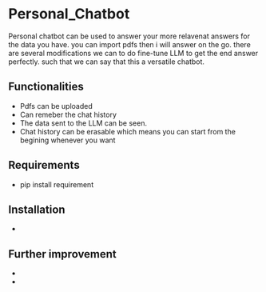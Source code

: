 ﻿# Personal_Chatbot
Personal chatbot can be used to answer your more relavenat answers for the data you have. you can import pdfs then i will answer on the go. there are several modifications we can to do fine-tune LLM to get the end answer perfectly. such that we can say that this a versatile chatbot. 

## Functionalities
- Pdfs can be uploaded
- Can remeber the chat history
- The data sent to the LLM can be seen.
- Chat history can be erasable which means you can start from the begining whenever you want
  

## Requirements
- pip install requirement 
## Installation 
- 
## Further improvement
- 
-
